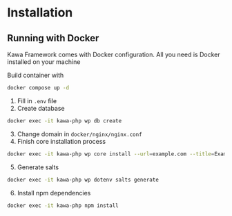 # Installation

## Running with Docker

Kawa Framework comes with Docker configuration. All you need is Docker installed on your machine

Build container with

```sh
docker compose up -d
```

1. Fill in `.env` file
2. Create database

```sh
docker exec -it kawa-php wp db create
```

3. Change domain in `docker/nginx/nginx.conf`
4. Finish core installation process

```sh
docker exec -it kawa-php wp core install --url=example.com --title=Example --admin_user=supervisor --admin_email=info@example.com --admin_password=strongpassword
```

5. Generate salts

```sh
docker exec -it kawa-php wp dotenv salts generate
```

6. Install npm dependencies

```sh
docker exec -it kawa-php npm install
```

